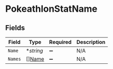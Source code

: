# PokeathlonStatName


## Fields

| Field                                 | Type                                  | Required                              | Description                           |
| ------------------------------------- | ------------------------------------- | ------------------------------------- | ------------------------------------- |
| `Name`                                | **string*                             | :heavy_minus_sign:                    | N/A                                   |
| `Names`                               | [][Name](../../models/shared/name.md) | :heavy_minus_sign:                    | N/A                                   |